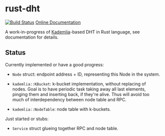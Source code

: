 rust-dht
========

[![Build
Status](https://travis-ci.org/Divius/rust-dht.svg)](https://travis-ci.org/Divius/rust-dht)
[Online Documentation](http://www.rust-ci.org/Divius/rust-dht/doc/dht/)

A work-in-progress of
[Kademlia](http://pdos.csail.mit.edu/~petar/papers/maymounkov-kademlia-lncs.pdf)-based
DHT in Rust language, see documentation for details.

Status
------

Currently implemented or have a good progress:

* `Node` struct: endpoint address + ID, representing this Node in the system.

* `kademlia::KBucket`: k-bucket implementation, without replacing of nodes.
   Goal is to have periodic task taking away all last elements, pinging them
   and inserting back, if they're alive. Thus will avoid too much of
   interdependency between node table and RPC.

* `kademlia::NodeTable`: node table with k-buckets.

Just started or stubs:

* `Service` struct glueing together RPC and node table.

